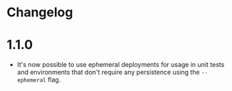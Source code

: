 # Changelog

# 1.1.0

* It's now possible to use ephemeral deployments for usage in unit tests and environments that don't require
  any persistence using the `--ephemeral` flag.
